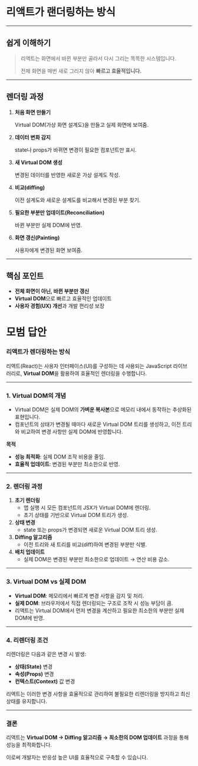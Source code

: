 # 리액트가 랜더링하는 방식

---


## **쉽게 이해하기**

> 리액트는 화면에서 바뀐 부분만 골라서 다시 그리는 똑똑한 시스템입니다.
> 
> 
> 전체 화면을 매번 새로 그리지 않아 **빠르고 효율적입니다.**
> 

---


## **렌더링 과정**

1. **처음 화면 만들기**
    
    Virtual DOM(가상 화면 설계도)을 만들고 실제 화면에 보여줌.
    
2. **데이터 변화 감지**
    
    state나 props가 바뀌면 변경이 필요한 컴포넌트만 표시.
    
3. **새 Virtual DOM 생성**
    
    변경된 데이터를 반영한 새로운 가상 설계도 작성.
    
4. **비교(diffing)**
    
    이전 설계도와 새로운 설계도를 비교해서 변경된 부분 찾기.
    
5. **필요한 부분만 업데이트(Reconciliation)**
    
    바뀐 부분만 실제 DOM에 반영.
    
6. **화면 갱신(Painting)**
    
    사용자에게 변경된 화면 보여줌.
    

---


## **핵심 포인트**

- **전체 화면이 아닌, 바뀐 부분만 갱신**
- **Virtual DOM**으로 빠르고 효율적인 업데이트
- **사용자 경험(UX) 개선**과 개발 편리성 보장


# **모범 답안**


### **리액트가 렌더링하는 방식**

리액트(React)는 사용자 인터페이스(UI)를 구성하는 데 사용되는 JavaScript 라이브러리로, **Virtual DOM**을 활용하여 효율적인 렌더링을 수행합니다.

---


### **1. Virtual DOM의 개념**

- Virtual DOM은 실제 DOM의 **가벼운 복사본**으로 메모리 내에서 동작하는 추상화된 표현입니다.
- 컴포넌트의 상태가 변경될 때마다 새로운 Virtual DOM 트리를 생성하고, 이전 트리와 비교하여 변경 사항만 실제 DOM에 반영합니다.


**목적**

- **성능 최적화**: 실제 DOM 조작 비용을 줄임.
- **효율적 업데이트**: 변경된 부분만 최소한으로 반영.

---


### **2. 렌더링 과정**

1. **초기 렌더링**
    - 앱 실행 시 모든 컴포넌트의 JSX가 Virtual DOM에 렌더링.
    - 초기 상태를 기반으로 Virtual DOM 트리가 생성.
2. **상태 변경**
    - state 또는 props가 변경되면 새로운 Virtual DOM 트리 생성.
3. **Diffing 알고리즘**
    - 이전 트리와 새 트리를 비교(diff)하여 변경된 부분만 식별.
4. **배치 업데이트**
    - 실제 DOM은 변경된 부분만 최소한으로 업데이트 → 연산 비용 감소.

---


### **3. Virtual DOM vs 실제 DOM**

- **Virtual DOM**: 메모리에서 빠르게 변경 사항을 감지 및 처리.
- **실제 DOM**: 브라우저에서 직접 렌더링되는 구조로 조작 시 성능 부담이 큼.
- 리액트는 Virtual DOM에서 먼저 변경을 계산하고 필요한 최소한의 부분만 실제 DOM에 반영.

---


### **4. 리렌더링 조건**

리렌더링은 다음과 같은 변경 시 발생:

- **상태(State)** 변경
- **속성(Props)** 변경
- **컨텍스트(Context)** 값 변경

리액트는 이러한 변경 사항을 효율적으로 관리하여 불필요한 리렌더링을 방지하고 최신 상태를 유지합니다.

---


### **결론**

리액트는 **Virtual DOM → Diffing 알고리즘 → 최소한의 DOM 업데이트** 과정을 통해 성능을 최적화합니다.

이로써 개발자는 반응성 높은 UI를 효율적으로 구축할 수 있습니다.
